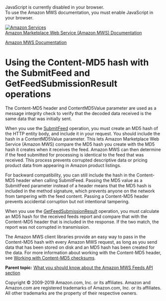 <div id="MWSDX_noscript">

JavaScript is currently disabled in your browser.  
To use the Amazon MWS documentation, you must enable JavaScript in your
browser.

</div>

<div id="MWSDX_divtop">

[![Amazon
Services](https://images-na.ssl-images-amazon.com/images/G/08/mwsportal/fr_FR/amazonservices.gif "Amazon Services")](http://services.amazon.fr)  
<span id="MWSDX_titlebar">[Amazon Marketplace Web Service (Amazon MWS)
Documentation](https://developer.amazonservices.fr/gp/mws/docs.html)</span>

</div>

<div id="MWSDX_divbottom">

<div id="MWSDX_divleft">

<div id="MWSDX_toc">

</div>

</div>

<div id="MWSDX_divright">

<div id="MWSDX_content">

<span id="MWSDX_breadcrumbs">[Amazon MWS
Documentation](https://developer.amazonservices.fr/gp/mws/docs.html)</span>

Using the Content-MD5 hash with the SubmitFeed and GetFeedSubmissionResult operations
=====================================================================================

<div class="body conbody">

The Content-MD5 header and <span
class="keyword parmname">ContentMD5Value</span> parameter are used as a
message integrity check to verify that the decoded data received is the
same data that was initially sent.

When you use the
<a href="../feeds/Feeds_SubmitFeed.md" class="xref">SubmitFeed</a>
operation, you must create an MD5 hash of the HTTP entity body, and
include it in your request. You should include the hash in a <span
class="keyword parmname">ContentMD5Value</span> parameter. This lets
<span class="ph">Amazon Marketplace Web Service (Amazon MWS)</span>
compare the MD5 hash you create with the MD5 hash it creates when it
receives the feed. <span class="ph">Amazon MWS</span> can then determine
if the feed submitted for processing is identical to the feed that was
received. This process prevents corrupted descriptive data or pricing
product data from appearing in Amazon product listings.

For backward compatibility, you can still include the hash in the
Content-MD5 header when calling <span
class="keyword apiname">SubmitFeed</span>. Passing the MD5 value as a
<span class="keyword apiname">SubmitFeed</span> parameter instead of a
header means that the MD5 hash is included in the method signature,
which prevents anyone on the network from tampering with the feed
content. Passing a Content-MD5 header prevents accidental corruption but
not intentional tampering.

When you use the
<a href="../feeds/Feeds_GetFeedSubmissionResult.md" class="xref">GetFeedSubmissionResult</a>
operation, you must calculate an MD5 hash for the received feeds report
and compare that with the Content-MD5 header that is included in the
response. If the two match, the report was not corrupted in
transmission.

The <span class="ph">Amazon MWS</span> client libraries provide an easy
way to pass in the Content-MD5 hash with every <span class="ph">Amazon
MWS</span> request, as long as you send data that has been stored on
disk and an MD5 hash has been created for the data. For more information
about working with the Content-MD5 header, see
<a href="../dev_guide/DG_MD5.md" class="xref">Working with Content-MD5 checksums</a>.

</div>

<div class="related-links">

<div class="familylinks">

<div class="parentlink">

**Parent topic:**
<a href="../feeds/Feeds_Overview.md" class="link">What you should know about the Amazon MWS Feeds API section</a>

</div>

</div>

</div>

<div id="MWSDX_footer">

Copyright © 2009-2019 Amazon.com, Inc. or its affiliates. Amazon and
Amazon.com are registered trademarks of Amazon.com, Inc. or its
affiliates. All other trademarks are the property of their respective
owners.

</div>

</div>

</div>

<div style="clear: both;">

</div>

</div>
